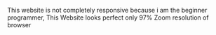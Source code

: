 This website is not completely responsive because i am the beginner programmer,
This Website looks perfect only 97% Zoom resolution of browser
